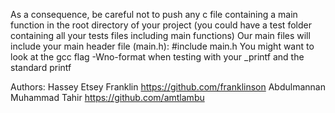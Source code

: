 As a consequence, be careful not to push any c file containing a main function in the root directory of your project (you could have a test folder containing all your tests files including main functions)
Our main files will include your main header file (main.h): #include main.h
You might want to look at the gcc flag -Wno-format when testing with your _printf and the standard printf

Authors:
        Hassey Etsey Franklin https://github.com/franklinson 
        Abdulmannan Muhammad Tahir https://github.com/amtlambu
